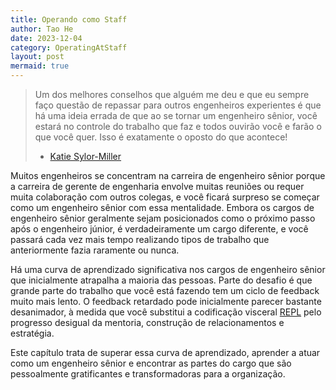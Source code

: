 ```yaml
---
title: Operando como Staff
author: Tao He
date: 2023-12-04
category: OperatingAtStaff
layout: post
mermaid: true
---
```


> Um dos melhores conselhos que alguém me deu e que eu sempre faço questão de repassar para outros engenheiros experientes é que há uma ideia errada de que ao se tornar um engenheiro sênior, você estará no controle do trabalho que faz e todos ouvirão você e farão o que você quer. Isso é exatamente o oposto do que acontece!
> - [Katie Sylor-Miller](/stories/katie-sylor-miller)

Muitos engenheiros se concentram na carreira de engenheiro sênior porque a carreira de gerente de engenharia envolve muitas reuniões ou requer muita colaboração com outros colegas, e você ficará surpreso se começar como um engenheiro sênior com essa mentalidade. Embora os cargos de engenheiro sênior geralmente sejam posicionados como o próximo passo após o engenheiro júnior, é verdadeiramente um cargo diferente, e você passará cada vez mais tempo realizando tipos de trabalho que anteriormente fazia raramente ou nunca.

Há uma curva de aprendizado significativa nos cargos de engenheiro sênior que inicialmente atrapalha a maioria das pessoas. Parte do desafio é que grande parte do trabalho que você está fazendo tem um ciclo de feedback muito mais lento. O feedback retardado pode inicialmente parecer bastante desanimador, à medida que você substitui a codificação visceral [REPL](https://en.wikipedia.org/wiki/Read%E2%80%93eval%E2%80%93print_loop) pelo progresso desigual da mentoria, construção de relacionamentos e estratégia.

Este capítulo trata de superar essa curva de aprendizado, aprender a atuar como um engenheiro sênior e encontrar as partes do cargo que são pessoalmente gratificantes e transformadoras para a organização.
